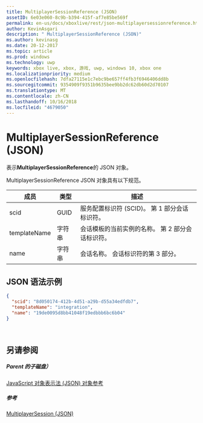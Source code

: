 ```yaml
---
title: MultiplayerSessionReference (JSON)
assetID: 6e03e060-8c9b-b394-415f-af7e85be569f
permalink: en-us/docs/xboxlive/rest/json-multiplayersessionreference.html
author: KevinAsgari
description: " MultiplayerSessionReference (JSON)"
ms.author: kevinasg
ms.date: 20-12-2017
ms.topic: article
ms.prod: windows
ms.technology: uwp
keywords: xbox live, xbox, 游戏, uwp, windows 10, xbox one
ms.localizationpriority: medium
ms.openlocfilehash: 7dfa27115e1c7ebc9be657ff4fb3f6946406dd8b
ms.sourcegitcommit: 9354909f9351b9635bee9bb2dc62db60d2d70107
ms.translationtype: MT
ms.contentlocale: zh-CN
ms.lasthandoff: 10/16/2018
ms.locfileid: "4679050"
---
```

# <a name="multiplayersessionreference-json"></a>MultiplayerSessionReference (JSON)
表示**MultiplayerSessionReference**的 JSON 对象。 
<a id="ID4EQ"></a>

  
 
MultiplayerSessionReference JSON 对象具有以下规范。
 
| 成员| 类型| 描述| 
| --- | --- | --- | 
| scid| GUID| 服务配置标识符 (SCID)。 第 1 部分会话标识符。| 
| templateName | 字符串 | 会话模板的当前实例的名称。 第 2 部分会话标识符。 | 
| name | 字符串 | 会话名称。 会话标识符的第 3 部分。 | 
  
<a id="ID4EZ"></a>

 
## <a name="sample-json-syntax"></a>JSON 语法示例 
 

```json
{
  "scid": "8d050174-412b-4d51-a29b-d55a34edfdb7",
  "templateName": "integration",
  "name": "19de0095d8bb41048f19edbbb6bc6b04"
}
  
    
```

  
<a id="ID4EJB"></a>

 
## <a name="see-also"></a>另请参阅
 
<a id="ID4ELB"></a>

 
##### <a name="parent"></a>Parent 的子磁盘） 

[JavaScript 对象表示法 (JSON) 对象参考](atoc-xboxlivews-reference-json.md)

  
<a id="ID4EVB"></a>

 
##### <a name="reference"></a>参考 

[MultiplayerSession (JSON)](json-multiplayersession.md)

   